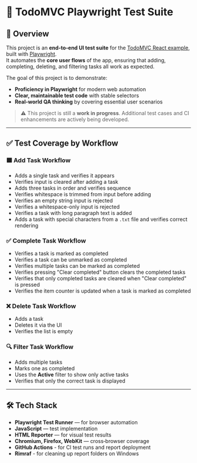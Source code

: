 # 📝 TodoMVC Playwright Test Suite

## 📌 Overview
This project is an **end‑to‑end UI test suite** for the [TodoMVC React example](https://todomvc.com/examples/react/dist), built with [Playwright](https://playwright.dev/).  
It automates the **core user flows** of the app, ensuring that adding, completing, deleting, and filtering tasks all work as expected.

The goal of this project is to demonstrate:
- **Proficiency in Playwright** for modern web automation
- **Clear, maintainable test code** with stable selectors
- **Real‑world QA thinking** by covering essential user scenarios

> ⚠️ This project is still a **work in progress**. Additional test cases and CI enhancements are actively being developed.

---

## ✅ Test Coverage by Workflow

### 🟩 Add Task Workflow
- Adds a single task and verifies it appears
- Verifies input is cleared after adding a task
- Adds three tasks in order and verifies sequence
- Verifies whitespace is trimmed from input before adding
- Verifies an empty string input is rejected
- Verifies a whitespace-only input is rejected
- Verifies a task with long paragraph text is added
- Adds a task with special characters from a `.txt` file and verifies correct rendering

### ✅ Complete Task Workflow
- Verifies a task is marked as completed
- Verifies a task can be unmarked as completed
- Verifies multiple tasks can be marked as completed
- Verifies pressing "Clear completed" button clears the completed tasks
- Verifies that only completed tasks are cleared when "Clear completed" is pressed
- Verifies the item counter is updated when a task is marked as completed

### ❌ Delete Task Workflow
- Adds a task
- Deletes it via the UI
- Verifies the list is empty

### 🔍 Filter Task Workflow
- Adds multiple tasks
- Marks one as completed
- Uses the **Active** filter to show only active tasks
- Verifies that only the correct task is displayed

---

## 🛠 Tech Stack
- **Playwright Test Runner** — for browser automation
- **JavaScript** — test implementation
- **HTML Reporter** — for visual test results
- **Chromium, Firefox, WebKit** — cross‑browser coverage
- **GitHub Actions** - for CI test runs and report deployment
- **Rimraf** - for cleaning up report folders on Windows
